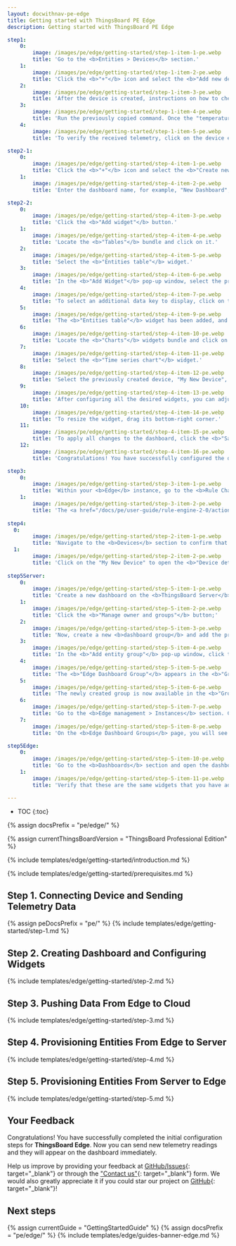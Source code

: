 ```yaml
---
layout: docwithnav-pe-edge
title: Getting started with ThingsBoard PE Edge
description: Getting started with ThingsBoard PE Edge

step1:
    0:
        image: /images/pe/edge/getting-started/step-1-item-1-pe.webp
        title: 'Go to the <b>Entities > Devices</b> section.'
    1:
        image: /images/pe/edge/getting-started/step-1-item-2-pe.webp
        title: 'Click the <b>"+"</b> icon and select the <b>"Add new device"</b> option. Enter a name for the device, for example, "My New Device". No other changes are required. Click the <b>"Add"</b> button to create the device.'
    2:
        image: /images/pe/edge/getting-started/step-1-item-3-pe.webp
        title: 'After the device is created, instructions on how to check its <b>connectivity</b> will be provided. Select the <b>messaging protocol</b> and your <b>operating system</b>. Install the required client tools, then copy the provided command.'
    3:
        image: /images/pe/edge/getting-started/step-1-item-4-pe.webp
        title: 'Run the previously copied command. Once the "temperature" readings are published, the device state will change from <span style="color:red">"Inactive"</span> to <span style="color:green">"Active"</span>, and you will see the published "temperature" readings. Finally, close the connectivity window.'
    4:
        image: /images/pe/edge/getting-started/step-1-item-5-pe.webp
        title: 'To verify the received telemetry, click on the device entity and open the <b>"Latest Telemetry"</b> tab.'

step2-1:
    0:
        image: /images/pe/edge/getting-started/step-4-item-1-pe.webp
        title: 'Click the <b>"+"</b> icon and select the <b>"Create new dashboard"</b> option from the drop-down menu.'
    1:
        image: /images/pe/edge/getting-started/step-4-item-2-pe.webp
        title: 'Enter the dashboard name, for example, "New Dashboard", and click the <b>"Add"</b> button to create the dashboard.'

step2-2:
    0:
        image: /images/pe/edge/getting-started/step-4-item-3-pe.webp
        title: 'Click the <b>"Add widget"</b> button.'
    1:
        image: /images/pe/edge/getting-started/step-4-item-4-pe.webp
        title: 'Locate the <b>"Tables"</b> bundle and click on it.'
    2:
        image: /images/pe/edge/getting-started/step-4-item-5-pe.webp
        title: 'Select the <b>"Entities table"</b> widget.'
    3:
        image: /images/pe/edge/getting-started/step-4-item-6-pe.webp
        title: 'In the <b>"Add Widget"</b> pop-up window, select the previously created device, "My New Device", in the <b>"Device"</b> field.<ul><li>The <b>“name”</b> key has already been added to the <b>“Columns”</b> section. It will display the column with the device name.</li><li>To add another column with different key value, click the <b>"Add column"</b> button.</li></ul>'
    4:
        image: /images/pe/edge/getting-started/step-4-item-7-pe.webp
        title: 'To select an additional data key to display, click on the newly appeared field. In the drop-down menu, you will see the list of the available data keys. Select the <b>"temperature"</b> data key. Click the <b>"Add"</b> button.'
    5:
        image: /images/pe/edge/getting-started/step-4-item-9-pe.webp
        title: 'The <b>"Entities table"</b> widget has been added, and <b>"My New Device"</b> is now displayed in the list. To add another widget, click the <b>"Add widget"</b> button.'
    6:
        image: /images/pe/edge/getting-started/step-4-item-10-pe.webp
        title: 'Locate the <b>"Charts"</b> widgets bundle and click on it.'
    7:
        image: /images/pe/edge/getting-started/step-4-item-11-pe.webp
        title: 'Select the <b>"Time series chart"</b> widget.'
    8:
        image: /images/pe/edge/getting-started/step-4-item-12-pe.webp
        title: 'Select the previously created device, "My New Device", as the <b>data source</b>, and click the <b>"Add"</b> button. The <b>"Time series chart"</b> widget has been successfully added to the dashboard.'
    9:
        image: /images/pe/edge/getting-started/step-4-item-13-pe.webp
        title: 'After configuring all the desired widgets, you can adjust their size and placement on the dashboard as needed. Drag and drop the widget to reposition it on the dashboard.'
    10:
        image: /images/pe/edge/getting-started/step-4-item-14-pe.webp
        title: 'To resize the widget, drag its bottom-right corner.'
    11:
        image: /images/pe/edge/getting-started/step-4-item-15-pe.webp
        title: 'To apply all changes to the dashboard, click the <b>"Save"</b> button in the upper-right corner of the screen.'
    12:
        image: /images/pe/edge/getting-started/step-4-item-16-pe.webp
        title: 'Congratulations! You have successfully configured the dashboard. Now, all new telemetry readings will instantly appear on the dashboard widgets.'

step3:
    0:
        image: /images/pe/edge/getting-started/step-3-item-1-pe.webp
        title: 'Within your <b>Edge</b> instance, go to the <b>Rule Chains</b> section and open the <b>"Edge Root Rule Chain"</b>.'
    1:
        image: /images/pe/edge/getting-started/step-3-item-2-pe.webp
        title: 'The <a href="/docs/pe/user-guide/rule-engine-2-0/action-nodes/#push-to-cloud" target="_blank">Push to Cloud</a> rule node is used to transmit messages from edge to cloud after they have been stored in the local database.'
    
step4:
  0:
        image: /images/pe/edge/getting-started/step-2-item-1-pe.webp
        title: 'Navigate to the <b>Devices</b> section to confirm that the newly created device, "My New Device", has been published to the <b>ThingsBoard Server (Cloud)</b>.'
  1:
        image: /images/pe/edge/getting-started/step-2-item-2-pe.webp
        title: 'Click on the "My New Device" to open the <b>"Device details"</b> page and select the <b>"Relations"</b> tab. Switch the direction from <b>"From"</b> to <b>"To"</b> to view the relation to the Edge that provisioned this device.'
    
step5Server:
    0:
        image: /images/pe/edge/getting-started/step-5-item-1-pe.webp
        title: 'Create a new dashboard on the <b>ThingsBoard Server</b>. Click the <b>"Dashboard details"</b> icon to view details;'
    1:
        image: /images/pe/edge/getting-started/step-5-item-2-pe.webp
        title: 'Click the <b>"Manage owner and groups"</b> button;'
    2:
        image: /images/pe/edge/getting-started/step-5-item-3-pe.webp
        title: 'Now, create a new <b>dashboard group</b> and add the previously created dashboard to it. Enter a name for the new dashboard group (for example, "Edge Dashboard Group") in the <b>"Groups"</b> field, and click the <b>"Create a new one!"</b> link.'
    3:
        image: /images/pe/edge/getting-started/step-5-item-4-pe.webp
        title: 'In the <b>"Add entity group"</b> pop-up window, click the <b>"Add"</b> button.'
    4:
        image: /images/pe/edge/getting-started/step-5-item-5-pe.webp
        title: 'The <b>"Edge Dashboard Group"</b> appears in the <b>"Groups"</b> field. Click the <b>"Update"</b> button.'
    5:
        image: /images/pe/edge/getting-started/step-5-item-6-pe.webp
        title: 'The newly created group is now available in the <b>"Groups"</b> column.'
    6:
        image: /images/pe/edge/getting-started/step-5-item-7-pe.webp
        title: 'Go to the <b>Edge management > Instances</b> section. Click the <b>"Manage edge dashboard groups"</b> icon of the instance in question.'
    7:
        image: /images/pe/edge/getting-started/step-5-item-8-pe.webp
        title: 'On the <b>Edge Dashboard Groups</b> page, you will see all the dashboard groups that are already assigned to this <b>Edge</b>. To assign another dashboard group, click the <b>"+"</b> icon and select "Edge Dashboard Group" from the drop-down-menu. Click the <b>"Assign"</b> button.'

step5Edge:
    0:
        image: /images/pe/edge/getting-started/step-5-item-10-pe.webp
        title: 'Go to the <b>Dashboards</b> section and open the dashboard you have created on the <b>ThingsBoard Professional Edition Server</b>'    
    1:
        image: /images/pe/edge/getting-started/step-5-item-11-pe.webp
        title: 'Verify that these are the same widgets that you have added on the Cloud.'

---
```


* TOC
{:toc}

{% assign docsPrefix = "pe/edge/" %}

{% assign currentThingsBoardVersion = "ThingsBoard Professional Edition" %}

{% include templates/edge/getting-started/introduction.md %}

{% include templates/edge/getting-started/prerequisites.md %}

## Step 1. Connecting Device and Sending Telemetry Data

{% assign peDocsPrefix = "pe/" %}
{% include templates/edge/getting-started/step-1.md %}

## Step 2. Creating Dashboard and Configuring Widgets

{% include templates/edge/getting-started/step-2.md %}

## Step 3. Pushing Data From Edge to Cloud

{% include templates/edge/getting-started/step-3.md %}

## Step 4. Provisioning Entities From Edge to Server

{% include templates/edge/getting-started/step-4.md %}

## Step 5. Provisioning Entities From Server to Edge

{% include templates/edge/getting-started/step-5.md %}

## Your Feedback

Congratulations! You have successfully completed the initial configuration steps for **ThingsBoard Edge**. Now you can send new telemetry readings and they will appear on the dashboard immediately.

Help us improve by providing your feedback at [GitHub/Issues](https://github.com/thingsboard/thingsboard-edge/issues){: target="_blank"} or through the ["Contact us"](https://thingsboard.io/docs/contact-us/){: target="_blank"} form.
We would also greatly appreciate it if you could star our project on [GitHub](https://github.com/thingsboard/thingsboard-edge){: target="_blank"}!

## Next steps

{% assign currentGuide = "GettingStartedGuide" %}
{% assign docsPrefix = "pe/edge/" %}
{% include templates/edge/guides-banner-edge.md %}